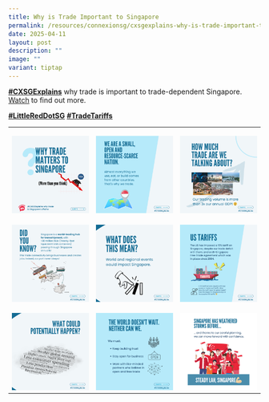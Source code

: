 ```yaml
---
title: Why is Trade Important to Singapore
permalink: /resources/connexionsg/cxsgexplains-why-is-trade-important-to-singapore/
date: 2025-04-11
layout: post
description: ""
image: ""
variant: tiptap
---
```

<p><strong><a href="https://www.facebook.com/hashtag/cxsgexplains?__eep__=6&amp;__cft__[0]=AZVOEhX9vPTVtRxeXQ1nkYmW4EVxUWy_ujE94vv-h1tfd0j7THZrNSGlGU2xjBa-01aWeWzEVGiN4JlGUPJJIiDStl4Kkgi4Bp52CymQLucQWdc82iLepDm-l1_zPjAbEQWVUIj3JNim6cMuFNu2Z21igVsnF5r_UhUyI7kyQkDn5A&amp;__tn__=*NK-R" class="x1i10hfl xjbqb8w x1ejq31n xd10rxx x1sy0etr x17r0tee x972fbf xcfux6l x1qhh985 xm0m39n x9f619 x1ypdohk xt0psk2 xe8uvvx xdj266r x11i5rnm xat24cr x1mh8g0r xexx8yu x4uap5 x18d9i69 xkhd6sd x16tdsg8 x1hl2dhg xggy1nq x1a2a7pz xkrqix3 x1sur9pj x1fey0fg x1s688f" rel="noopener noreferrer nofollow" target="_blank">#CXSGExplains</a></strong> why
trade is important to trade-dependent Singapore. <a href="https://www.instagram.com/p/DIT02DmpW-k/" rel="noopener nofollow" target="_blank"><u>Watch</u></a> to find
out more.</p>
<p><strong><a href="https://www.facebook.com/hashtag/littlereddotsg?__eep__=6&amp;__cft__[0]=AZVOEhX9vPTVtRxeXQ1nkYmW4EVxUWy_ujE94vv-h1tfd0j7THZrNSGlGU2xjBa-01aWeWzEVGiN4JlGUPJJIiDStl4Kkgi4Bp52CymQLucQWdc82iLepDm-l1_zPjAbEQWVUIj3JNim6cMuFNu2Z21igVsnF5r_UhUyI7kyQkDn5A&amp;__tn__=*NK-R" class="x1i10hfl xjbqb8w x1ejq31n xd10rxx x1sy0etr x17r0tee x972fbf xcfux6l x1qhh985 xm0m39n x9f619 x1ypdohk xt0psk2 xe8uvvx xdj266r x11i5rnm xat24cr x1mh8g0r xexx8yu x4uap5 x18d9i69 xkhd6sd x16tdsg8 x1hl2dhg xggy1nq x1a2a7pz xkrqix3 x1sur9pj x1fey0fg x1s688f" rel="noopener noreferrer nofollow" target="_blank">#LittleRedDotSG</a></strong>  <strong><a href="https://www.facebook.com/hashtag/tradetariffs?__eep__=6&amp;__cft__[0]=AZVOEhX9vPTVtRxeXQ1nkYmW4EVxUWy_ujE94vv-h1tfd0j7THZrNSGlGU2xjBa-01aWeWzEVGiN4JlGUPJJIiDStl4Kkgi4Bp52CymQLucQWdc82iLepDm-l1_zPjAbEQWVUIj3JNim6cMuFNu2Z21igVsnF5r_UhUyI7kyQkDn5A&amp;__tn__=*NK-R" class="x1i10hfl xjbqb8w x1ejq31n xd10rxx x1sy0etr x17r0tee x972fbf xcfux6l x1qhh985 xm0m39n x9f619 x1ypdohk xt0psk2 xe8uvvx xdj266r x11i5rnm xat24cr x1mh8g0r xexx8yu x4uap5 x18d9i69 xkhd6sd x16tdsg8 x1hl2dhg xggy1nq x1a2a7pz xkrqix3 x1sur9pj x1fey0fg x1s688f" rel="noopener noreferrer nofollow" target="_blank">#TradeTariffs</a></strong>
</p>
<p></p>
<p></p>
<table style="minWidth: 75px">
<colgroup>
<col>
<col>
<col>
</colgroup>
<tbody>
<tr>
<th rowspan="1" colspan="1">
<p></p>
<div class="isomer-image-wrapper">
<img style="width: 100%" height="auto" width="100%" alt="" src="/images/connexionsg/Trade_1.png">
</div>
</th>
<th rowspan="1" colspan="1">
<p></p>
<div class="isomer-image-wrapper">
<img style="width: 100%" height="auto" width="100%" alt="" src="/images/connexionsg/Trade_2.png">
</div>
</th>
<th rowspan="1" colspan="1">
<p></p>
<div class="isomer-image-wrapper">
<img style="width: 100%" height="auto" width="100%" alt="" src="/images/connexionsg/Trade_3.png">
</div>
</th>
</tr>
<tr>
<td rowspan="1" colspan="1">
<p></p>
<div class="isomer-image-wrapper">
<img style="width: 100%" height="auto" width="100%" alt="" src="/images/connexionsg/Trade_4.png">
</div>
</td>
<td rowspan="1" colspan="1">
<p></p>
<div class="isomer-image-wrapper">
<img style="width: 100%" height="auto" width="100%" alt="" src="/images/connexionsg/Trade_5.png">
</div>
</td>
<td rowspan="1" colspan="1">
<p></p>
<div class="isomer-image-wrapper">
<img style="width: 100%" height="auto" width="100%" alt="" src="/images/connexionsg/Trade_6.png">
</div>
</td>
</tr>
<tr>
<td rowspan="1" colspan="1">
<p></p>
<div class="isomer-image-wrapper">
<img style="width: 100%" height="auto" width="100%" alt="" src="/images/connexionsg/Trade_7.png">
</div>
</td>
<td rowspan="1" colspan="1">
<p></p>
<div class="isomer-image-wrapper">
<img style="width: 100%" height="auto" width="100%" alt="" src="/images/connexionsg/Trade_8.png">
</div>
</td>
<td rowspan="1" colspan="1">
<p></p>
<div class="isomer-image-wrapper">
<img style="width: 100%" height="auto" width="100%" alt="" src="/images/connexionsg/Trade_9.png">
</div>
</td>
</tr>
</tbody>
</table>
<p></p>
<p></p>